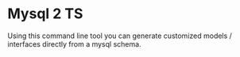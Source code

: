 # Mysql 2 TS
Using this command line tool you can generate customized models / interfaces directly from a mysql schema.